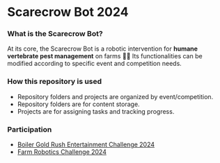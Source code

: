 # Scarecrow Bot 2024

### What is the Scarecrow Bot?
At its core, the Scarecrow Bot is a robotic intervention for **humane vertebrate pest management** on farms 🐰🥕 Its functionalities can be modified according to specific event and competition needs.

### How this repository is used
- Repository folders and projects are organized by event/competition.
- Repository folders are for content storage.
- Projects are for assigning tasks and tracking progress.

### Participation
- [Boiler Gold Rush Entertainment Challenge 2024](https://centers.purdue.edu/fusion-studio/initiatives/bgr-entertainment-challenge/)
- [Farm Robotics Challenge 2024](https://docs.google.com/document/d/16Sa8F_5u0tmNEUyvFqWgXRzfNcmQccku/edit)
